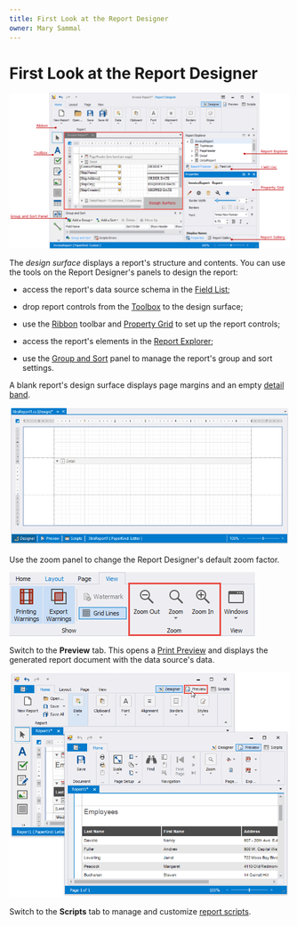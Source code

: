 ```yaml
---
title: First Look at the Report Designer
owner: Mary Sammal
---
```

# First Look at the Report Designer

![](../../../images/eurd-win-report-designer.png)

The _design surface_ displays a report's structure and contents. You can use the tools on the Report Designer's panels to design the report:

- access the report's data source schema in the [Field List](report-designer-tools\ui-panels\field-list.md);

- drop report controls from the [Toolbox](report-designer-tools\toolbox.md) to the design surface;

- use the [Ribbon](report-designer-tools\toolbar.md) toolbar and [Property Grid](report-designer-tools\ui-panels\property-grid.md) to set up the report controls;

- access the report's elements in the [Report Explorer](report-designer-tools\ui-panels\report-explorer.md);

- use the [Group and Sort](report-designer-tools\ui-panels\group-and-sort-panel.md) panel to manage the report's group and sort settings.

A blank report's design surface displays page margins and an empty [detail band](introduction-to-banded-reports.md).


![report-bands-design-time-default-layout](../../../images/eurd-win-report-bands-design-time-default-layout.png)


Use the zoom panel to change the Report Designer's default zoom factor.

![report-designer-zoom-panel](../../../images/eurd-win-report-designer-zoom-panel.png)

Switch to the **Preview** tab. This opens a [Print Preview](preview-print-and-export-reports.md) and displays the generated report document with the data source's data.

![eurd-win-preview](../../../images/eurd-win-preview.png)

Switch to the **Scripts** tab to manage and customize [report scripts](use-report-scripts.md).
